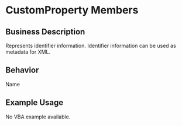 # CustomProperty Members

## Business Description
Represents identifier information. Identifier information can be used as metadata for XML.

## Behavior
Name

## Example Usage
No VBA example available.